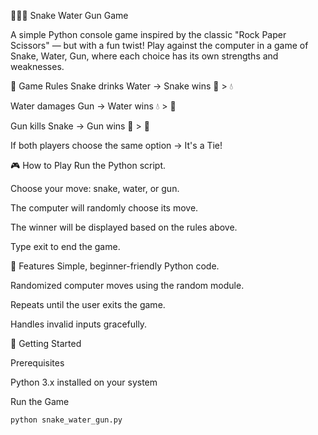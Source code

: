 🐍💧🔫 Snake Water Gun Game

A simple Python console game inspired by the classic "Rock Paper Scissors" — but with a fun twist! 
Play against the computer in a game of Snake, Water, Gun, where each choice has its own strengths and weaknesses.

📌 Game Rules
Snake drinks Water → Snake wins 🐍 > 💧

Water damages Gun → Water wins 💧 > 🔫

Gun kills Snake → Gun wins 🔫 > 🐍

If both players choose the same option → It's a Tie!

🎮 How to Play
Run the Python script.

Choose your move: snake, water, or gun.

The computer will randomly choose its move.

The winner will be displayed based on the rules above.

Type exit to end the game.

🧠 Features
Simple, beginner-friendly Python code.

Randomized computer moves using the random module.

Repeats until the user exits the game.

Handles invalid inputs gracefully.

🚀 Getting Started

Prerequisites

Python 3.x installed on your system

Run the Game
```bash
python snake_water_gun.py
